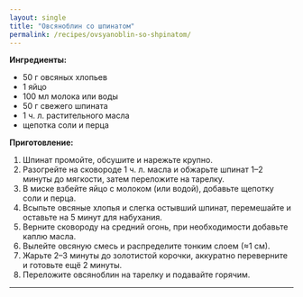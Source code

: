 ```yaml
---
layout: single
title: "Овсяноблин со шпинатом"
permalink: /recipes/ovsyanoblin-so-shpinatom/
---
```


**Ингредиенты:**
- 50 г овсяных хлопьев  
- 1 яйцо  
- 100 мл молока или воды  
- 50 г свежего шпината  
- 1 ч. л. растительного масла  
- щепотка соли и перца  

**Приготовление:**
1. Шпинат промойте, обсушите и нарежьте крупно.  
2. Разогрейте на сковороде 1 ч. л. масла и обжарьте шпинат 1–2 минуты до мягкости, затем переложите на тарелку.  
3. В миске взбейте яйцо с молоком (или водой), добавьте щепотку соли и перца.  
4. Всыпьте овсяные хлопья и слегка остывший шпинат, перемешайте и оставьте на 5 минут для набухания.  
5. Верните сковороду на средний огонь, при необходимости добавьте каплю масла.  
6. Вылейте овсяную смесь и распределите тонким слоем (≈1 см).  
7. Жарьте 2–3 минуты до золотистой корочки, аккуратно переверните и готовьте ещё 2 минуты.  
8. Переложите овсяноблин на тарелку и подавайте горячим.  

---
